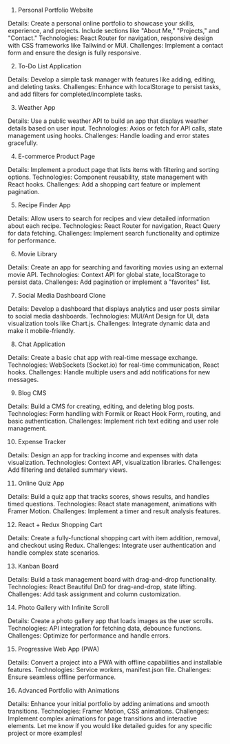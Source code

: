 
1. Personal Portfolio Website

Details: Create a personal online portfolio to showcase your skills, experience, and projects. Include sections like "About Me," "Projects," and "Contact."
Technologies: React Router for navigation, responsive design with CSS frameworks like Tailwind or MUI.
Challenges: Implement a contact form and ensure the design is fully responsive.

2. To-Do List Application

Details: Develop a simple task manager with features like adding, editing, and deleting tasks.
Challenges: Enhance with localStorage to persist tasks, and add filters for completed/incomplete tasks.

3. Weather App

Details: Use a public weather API to build an app that displays weather details based on user input.
Technologies: Axios or fetch for API calls, state management using hooks.
Challenges: Handle loading and error states gracefully.

4. E-commerce Product Page

Details: Implement a product page that lists items with filtering and sorting options.
Technologies: Component reusability, state management with React hooks.
Challenges: Add a shopping cart feature or implement pagination.

5. Recipe Finder App

Details: Allow users to search for recipes and view detailed information about each recipe.
Technologies: React Router for navigation, React Query for data fetching.
Challenges: Implement search functionality and optimize for performance.

6. Movie Library

Details: Create an app for searching and favoriting movies using an external movie API.
Technologies: Context API for global state, localStorage to persist data.
Challenges: Add pagination or implement a "favorites" list.

7. Social Media Dashboard Clone

Details: Develop a dashboard that displays analytics and user posts similar to social media dashboards.
Technologies: MUI/Ant Design for UI, data visualization tools like Chart.js.
Challenges: Integrate dynamic data and make it mobile-friendly.

8. Chat Application

Details: Create a basic chat app with real-time message exchange.
Technologies: WebSockets (Socket.io) for real-time communication, React hooks.
Challenges: Handle multiple users and add notifications for new messages.

9. Blog CMS

Details: Build a CMS for creating, editing, and deleting blog posts.
Technologies: Form handling with Formik or React Hook Form, routing, and basic authentication.
Challenges: Implement rich text editing and user role management.

10. Expense Tracker

Details: Design an app for tracking income and expenses with data visualization.
Technologies: Context API, visualization libraries.
Challenges: Add filtering and detailed summary views.

11. Online Quiz App

Details: Build a quiz app that tracks scores, shows results, and handles timed questions.
Technologies: React state management, animations with Framer Motion.
Challenges: Implement a timer and result analysis features.

12. React + Redux Shopping Cart

Details: Create a fully-functional shopping cart with item addition, removal, and checkout using Redux.
Challenges: Integrate user authentication and handle complex state scenarios.

13. Kanban Board

Details: Build a task management board with drag-and-drop functionality.
Technologies: React Beautiful DnD for drag-and-drop, state lifting.
Challenges: Add task assignment and column customization.

14. Photo Gallery with Infinite Scroll

Details: Create a photo gallery app that loads images as the user scrolls.
Technologies: API integration for fetching data, debounce functions.
Challenges: Optimize for performance and handle errors.

15. Progressive Web App (PWA)

Details: Convert a project into a PWA with offline capabilities and installable features.
Technologies: Service workers, manifest.json file.
Challenges: Ensure seamless offline performance.

16. Advanced Portfolio with Animations

Details: Enhance your initial portfolio by adding animations and smooth transitions.
Technologies: Framer Motion, CSS animations.
Challenges: Implement complex animations for page transitions and interactive elements.
Let me know if you would like detailed guides for any specific project or more examples!
